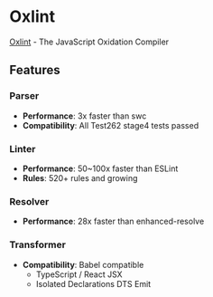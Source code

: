 # Oxlint

[Oxlint](https://oxc.rs/) - The JavaScript Oxidation Compiler

## Features

### Parser 
- **Performance**: 3x faster than swc
- **Compatibility**: All Test262 stage4 tests passed

### Linter 
- **Performance**: 50~100x faster than ESLint
- **Rules**: 520+ rules and growing

### Resolver 
- **Performance**: 28x faster than enhanced-resolve

### Transformer 
- **Compatibility**: Babel compatible
  - TypeScript / React JSX
  - Isolated Declarations DTS Emit


